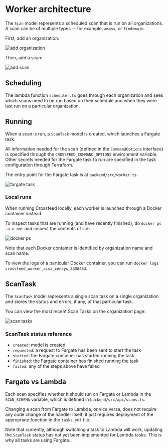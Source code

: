 # Worker architecture

The `Scan` model represents a scheduled scan that is run on all organizations.
A scan can be of multiple types -- for example, `amass`, or `findomain`.

First, add an organization:

![add organization](https://github.com/cisagov/crossfeed/raw/62b27371d4a33f104452967dde1a85d1946da6c8/docs/img/add%20organization.png)

Then, add a scan:

![add scan](https://github.com/cisagov/crossfeed/raw/62b27371d4a33f104452967dde1a85d1946da6c8/docs/img/add%20scan.png)

## Scheduling

The lambda function `scheduler.ts` goes through each organization and sees which scans
need to be run based on their schedule and when they were last run on a particular organization.

## Running

When a scan is run, a `ScanTask` model is created, which launches a Fargate task.

All information needed for the scan (defined in the `CommandOptions` interface) is specified
through the `CROSSFEED_COMMAND_OPTIONS` environment variable. Other secrets needed for the Fargate
task to run are specified in the task configuration through Terraform.

The entry point for the Fargate task is at `backend/src/worker.ts`.

![fargate task](https://github.com/cisagov/crossfeed/raw/62b27371d4a33f104452967dde1a85d1946da6c8/docs/img/fargate%20task.png)

### Local runs

When running Crossfeed locally, each worker is launched through a Docker container instead.

To inspect tasks that are running (and have recently finished), do `docker ps -a > out` and inspect the contents of `out`:

![docker ps](https://github.com/cisagov/crossfeed/raw/62b27371d4a33f104452967dde1a85d1946da6c8/docs/img/docker%20ps.png)

Note that each Docker container is identified by organization name and scan name.

To view the logs of a particular Docker container, you can run `docker logs crossfeed_worker_cisa_censys_8358453`.

## ScanTask

The `ScanTask` model represents a single scan task on a single organization and stores the status
and errors, if any, of that particular task.

You can view the most recent Scan Tasks on the organization page:

![scan tasks](https://github.com/cisagov/crossfeed/raw/62b27371d4a33f104452967dde1a85d1946da6c8/docs/img/scan%20tasks.png)

### ScanTask status reference

* `created`: model is created
* `requested`: a request to Fargate has been sent to start the task
* `started`: the Fargate container has started running the task
* `finished`: the Fargate container has finished running the task
* `failed`: any of the steps above have failed

## Fargate vs Lambda

Each scan specifies whether it should run on Fargate or Lambda in the `SCAN_SCHEMA` variable,
which is defined in `backend/src/api/scans.ts`.

Changing a scan from Fargate to Lambda, or vice versa, does not require any code change of the
handler itself; it just requires deployment of the appropriate function in the `tasks.yml` file.

Note that currently, although switching a task to Lambda will work, updating the `ScanTask` status
has not yet been implemented for Lambda tasks. This is why all tasks are using Fargate.